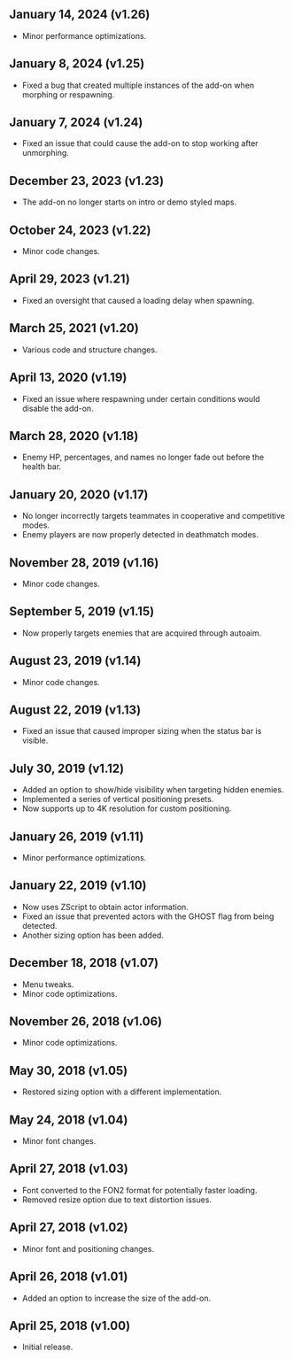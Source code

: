 ## January 14, 2024 (v1.26)
- Minor performance optimizations.

## January 8, 2024 (v1.25)
- Fixed a bug that created multiple instances of the add-on when morphing or respawning.

## January 7, 2024 (v1.24)
- Fixed an issue that could cause the add-on to stop working after unmorphing.

## December 23, 2023 (v1.23)
- The add-on no longer starts on intro or demo styled maps.

## October 24, 2023 (v1.22)
- Minor code changes.

## April 29, 2023 (v1.21)
- Fixed an oversight that caused a loading delay when spawning.

## March 25, 2021 (v1.20)
- Various code and structure changes.

## April 13, 2020 (v1.19)
- Fixed an issue where respawning under certain conditions would disable the add-on.

## March 28, 2020 (v1.18)
- Enemy HP, percentages, and names no longer fade out before the health bar.

## January 20, 2020 (v1.17)
- No longer incorrectly targets teammates in cooperative and competitive modes.
- Enemy players are now properly detected in deathmatch modes.

## November 28, 2019 (v1.16)
- Minor code changes.

## September 5, 2019 (v1.15)
- Now properly targets enemies that are acquired through autoaim.

## August 23, 2019 (v1.14)
- Minor code changes.

## August 22, 2019 (v1.13)
- Fixed an issue that caused improper sizing when the status bar is visible.

## July 30, 2019 (v1.12)
- Added an option to show/hide visibility when targeting hidden enemies.
- Implemented a series of vertical positioning presets.
- Now supports up to 4K resolution for custom positioning.

## January 26, 2019 (v1.11)
- Minor performance optimizations.

## January 22, 2019 (v1.10)
- Now uses ZScript to obtain actor information.
- Fixed an issue that prevented actors with the GHOST flag from being detected.
- Another sizing option has been added.

## December 18, 2018 (v1.07)
- Menu tweaks.
- Minor code optimizations.

## November 26, 2018 (v1.06)
- Minor code optimizations.

## May 30, 2018 (v1.05)
- Restored sizing option with a different implementation.

## May 24, 2018 (v1.04)
- Minor font changes.

## April 27, 2018 (v1.03)
- Font converted to the FON2 format for potentially faster loading.
- Removed resize option due to text distortion issues.

## April 27, 2018 (v1.02)
- Minor font and positioning changes.

## April 26, 2018 (v1.01)
- Added an option to increase the size of the add-on.

## April 25, 2018 (v1.00)
- Initial release.